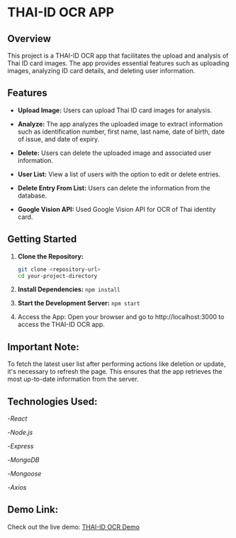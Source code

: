 # THAI-ID OCR APP

## Overview

This project is a THAI-ID OCR app that facilitates the upload and analysis of Thai ID card images. The app provides essential features such as uploading images, analyzing ID card details, and deleting user information.

## Features

- **Upload Image:** Users can upload Thai ID card images for analysis.

- **Analyze:** The app analyzes the uploaded image to extract information such as identification number, first name, last name, date of birth, date of issue, and date of expiry.

- **Delete:** Users can delete the uploaded image and associated user information.

- **User List:** View a list of users with the option to edit or delete entries.

-  **Delete Entry From List:** Users can delete the information from the database.

-  **Google Vision API:** Used Google Vision API for OCR of Thai identity card.

## Getting Started

1. **Clone the Repository:**

   ```bash
   git clone <repository-url>
   cd your-project-directory
2. **Install Dependencies:**
     `npm install`

3. **Start the Development Server:**
     `npm start`

4. Access the App:
Open your browser and go to http://localhost:3000 to access the THAI-ID OCR app.

## Important Note:
To fetch the latest user list after performing actions like deletion or update, it's necessary to refresh the page. This ensures that the app retrieves the most up-to-date information from the server.

## Technologies Used:
-*React*

-*Node.js*

-*Express*

-*MongoDB*

-*Mongoose*

-*Axios*


## Demo Link:
Check out the live demo: [THAI-ID OCR Demo](https://guileless-medovik-d87dc7.netlify.app/)
